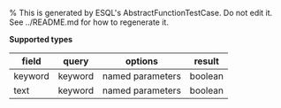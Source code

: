 % This is generated by ESQL's AbstractFunctionTestCase. Do not edit it. See ../README.md for how to regenerate it.

**Supported types**

| field | query | options | result |
| --- | --- | --- | --- |
| keyword | keyword | named parameters | boolean |
| text | keyword | named parameters | boolean |

